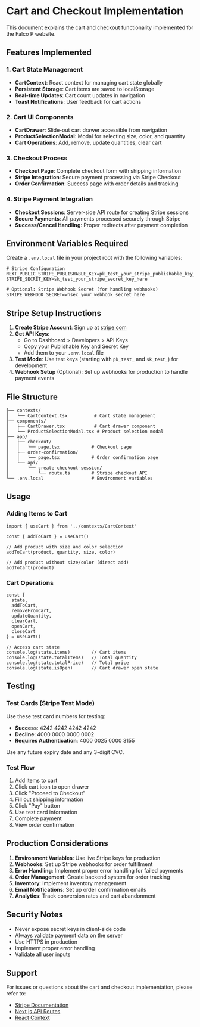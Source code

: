 # Cart and Checkout Implementation

This document explains the cart and checkout functionality implemented for the Falco P website.

## Features Implemented

### 1. Cart State Management
- **CartContext**: React context for managing cart state globally
- **Persistent Storage**: Cart items are saved to localStorage
- **Real-time Updates**: Cart count updates in navigation
- **Toast Notifications**: User feedback for cart actions

### 2. Cart UI Components
- **CartDrawer**: Slide-out cart drawer accessible from navigation
- **ProductSelectionModal**: Modal for selecting size, color, and quantity
- **Cart Operations**: Add, remove, update quantities, clear cart

### 3. Checkout Process
- **Checkout Page**: Complete checkout form with shipping information
- **Stripe Integration**: Secure payment processing via Stripe Checkout
- **Order Confirmation**: Success page with order details and tracking

### 4. Stripe Payment Integration
- **Checkout Sessions**: Server-side API route for creating Stripe sessions
- **Secure Payments**: All payments processed securely through Stripe
- **Success/Cancel Handling**: Proper redirects after payment completion

## Environment Variables Required

Create a `.env.local` file in your project root with the following variables:

```env
# Stripe Configuration
NEXT_PUBLIC_STRIPE_PUBLISHABLE_KEY=pk_test_your_stripe_publishable_key_here
STRIPE_SECRET_KEY=sk_test_your_stripe_secret_key_here

# Optional: Stripe Webhook Secret (for handling webhooks)
STRIPE_WEBHOOK_SECRET=whsec_your_webhook_secret_here
```

## Stripe Setup Instructions

1. **Create Stripe Account**: Sign up at [stripe.com](https://stripe.com)
2. **Get API Keys**: 
   - Go to Dashboard > Developers > API Keys
   - Copy your Publishable Key and Secret Key
   - Add them to your `.env.local` file
3. **Test Mode**: Use test keys (starting with `pk_test_` and `sk_test_`) for development
4. **Webhook Setup** (Optional): Set up webhooks for production to handle payment events

## File Structure

```
├── contexts/
│   └── CartContext.tsx          # Cart state management
├── components/
│   ├── CartDrawer.tsx           # Cart drawer component
│   └── ProductSelectionModal.tsx # Product selection modal
├── app/
│   ├── checkout/
│   │   └── page.tsx            # Checkout page
│   ├── order-confirmation/
│   │   └── page.tsx            # Order confirmation page
│   └── api/
│       └── create-checkout-session/
│           └── route.ts        # Stripe checkout API
└── .env.local                  # Environment variables
```

## Usage

### Adding Items to Cart
```tsx
import { useCart } from '../contexts/CartContext'

const { addToCart } = useCart()

// Add product with size and color selection
addToCart(product, quantity, size, color)

// Add product without size/color (direct add)
addToCart(product)
```

### Cart Operations
```tsx
const { 
  state, 
  addToCart, 
  removeFromCart, 
  updateQuantity, 
  clearCart,
  openCart,
  closeCart 
} = useCart()

// Access cart state
console.log(state.items)        // Cart items
console.log(state.totalItems)   // Total quantity
console.log(state.totalPrice)   // Total price
console.log(state.isOpen)       // Cart drawer open state
```

## Testing

### Test Cards (Stripe Test Mode)
Use these test card numbers for testing:

- **Success**: 4242 4242 4242 4242
- **Decline**: 4000 0000 0000 0002
- **Requires Authentication**: 4000 0025 0000 3155

Use any future expiry date and any 3-digit CVC.

### Test Flow
1. Add items to cart
2. Click cart icon to open drawer
3. Click "Proceed to Checkout"
4. Fill out shipping information
5. Click "Pay" button
6. Use test card information
7. Complete payment
8. View order confirmation

## Production Considerations

1. **Environment Variables**: Use live Stripe keys for production
2. **Webhooks**: Set up Stripe webhooks for order fulfillment
3. **Error Handling**: Implement proper error handling for failed payments
4. **Order Management**: Create backend system for order tracking
5. **Inventory**: Implement inventory management
6. **Email Notifications**: Set up order confirmation emails
7. **Analytics**: Track conversion rates and cart abandonment

## Security Notes

- Never expose secret keys in client-side code
- Always validate payment data on the server
- Use HTTPS in production
- Implement proper error handling
- Validate all user inputs

## Support

For issues or questions about the cart and checkout implementation, please refer to:
- [Stripe Documentation](https://stripe.com/docs)
- [Next.js API Routes](https://nextjs.org/docs/api-routes/introduction)
- [React Context](https://reactjs.org/docs/context.html)
